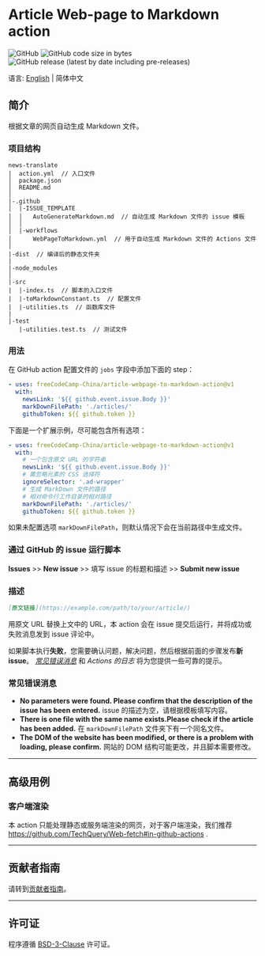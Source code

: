 # Article Web-page to Markdown action

![GitHub](https://img.shields.io/github/license/freeCodeCamp-China/article-webpage-to-markdown-action)
![GitHub code size in bytes](https://img.shields.io/github/languages/code-size/freeCodeCamp-China/article-webpage-to-markdown-action)
![GitHub release (latest by date including pre-releases)](https://img.shields.io/github/v/release/freeCodeCamp-China/article-webpage-to-markdown-action?include_prereleases&label=release-last)

语言: [English](./README.md) | 简体中文

## 简介

根据文章的网页自动生成 Markdown 文件。

### 项目结构

```plain
news-translate
|  action.yml  // 入口文件
│  package.json
│  README.md
│
|-.github
│  |-ISSUE_TEMPLATE
│  │   AutoGenerateMarkdown.md  // 自动生成 Markdown 文件的 issue 模板
│  │
│  |-workflows
│      WebPageToMarkdown.yml  // 用于自动生成 Markdown 文件的 Actions 文件
│
|-dist  // 编译后的静态文件夹
|
|-node_modules
│
|-src
|  |-index.ts  // 脚本的入口文件
|  |-toMarkdownConstant.ts  // 配置文件
|  |-utilities.ts  // 函数库文件
|
|-test
   |-utilities.test.ts  // 测试文件
```

### 用法

在 GitHub action 配置文件的 `jobs` 字段中添加下面的 step：

```yml
- uses: freeCodeCamp-China/article-webpage-to-markdown-action@v1
  with:
    newsLink: '${{ github.event.issue.Body }}'
    markDownFilePath: './articles/'
    githubToken: ${{ github.token }}
```

下面是一个扩展示例，尽可能包含所有选项：

```yml
- uses: freeCodeCamp-China/article-webpage-to-markdown-action@v1
  with:
    # 一个包含原文 URL 的字符串
    newsLink: '${{ github.event.issue.Body }}'
    # 需忽略元素的 CSS 选择符
    ignoreSelector: '.ad-wrapper'
    # 生成 MarkDown 文件的路径
    # 相对命令行工作目录的相对路径
    markDownFilePath: './articles/'
    githubToken: ${{ github.token }}
```

如果未配置选项 `markDownFilePath`，则默认情况下会在当前路径中生成文件。

### 通过 GitHub 的 issue 运行脚本

**Issues** >> **New issue** >> 填写 issue 的标题和描述 >> **Submit new issue**

### 描述

```markdown
[原文链接](https://example.com/path/to/your/article/)
```

用原文 URL 替换上文中的 URL，本 action 会在 issue 提交后运行，并将成功或失败消息发到 issue 评论中。

如果脚本执行**失败**，您需要确认问题，解决问题，然后根据前面的步骤发布**新 issue**。 [_常见错误消息_](#常见错误消息) 和 _Actions 的日志_ 将为您提供一些可靠的提示。

### 常见错误消息

- **No parameters were found. Please confirm that the description of the issue has been entered.**
  issue 的描述为空，请根据模板填写内容。
- **There is one file with the same name exists.Please check if the article has been added.**
  在 `markDownFilePath` 文件夹下有一个同名文件。
- **The DOM of the website has been modified, or there is a problem with loading, please confirm.**
  网站的 DOM 结构可能更改，并且脚本需要修改。

---

## 高级用例

### 客户端渲染

本 action 只能处理静态或服务端渲染的网页，对于客户端渲染，我们推荐 https://github.com/TechQuery/Web-fetch#in-github-actions .

---

## 贡献者指南

请转到[贡献者指南](CONTRIBUTING.md)。

---

## 许可证

程序遵循 [BSD-3-Clause](LICENSE) 许可证。
